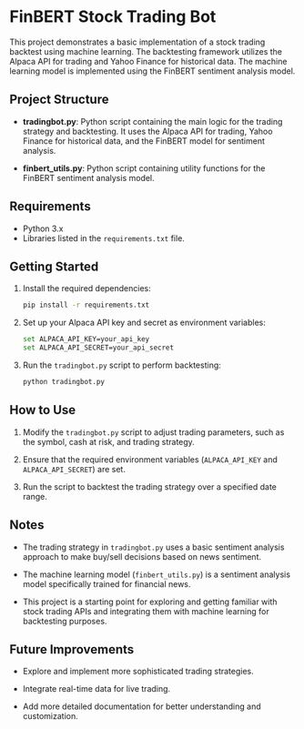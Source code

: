 # FinBERT Stock Trading Bot 

This project demonstrates a basic implementation of a stock trading backtest using machine learning. The backtesting framework utilizes the Alpaca API for trading and Yahoo Finance for historical data. The machine learning model is implemented using the FinBERT sentiment analysis model.

## Project Structure

- **tradingbot.py**: Python script containing the main logic for the trading strategy and backtesting. It uses the Alpaca API for trading, Yahoo Finance for historical data, and the FinBERT model for sentiment analysis.

- **finbert_utils.py**: Python script containing utility functions for the FinBERT sentiment analysis model.

## Requirements

- Python 3.x
- Libraries listed in the `requirements.txt` file.

## Getting Started

1. Install the required dependencies:

    ```bash
    pip install -r requirements.txt
    ```

2. Set up your Alpaca API key and secret as environment variables:

    ```bash
    set ALPACA_API_KEY=your_api_key
    set ALPACA_API_SECRET=your_api_secret
    ```

3. Run the `tradingbot.py` script to perform backtesting:

    ```bash
    python tradingbot.py
    ```

## How to Use

1. Modify the `tradingbot.py` script to adjust trading parameters, such as the symbol, cash at risk, and trading strategy.

2. Ensure that the required environment variables (`ALPACA_API_KEY` and `ALPACA_API_SECRET`) are set.

3. Run the script to backtest the trading strategy over a specified date range.

## Notes

- The trading strategy in `tradingbot.py` uses a basic sentiment analysis approach to make buy/sell decisions based on news sentiment.

- The machine learning model (`finbert_utils.py`) is a sentiment analysis model specifically trained for financial news.

- This project is a starting point for exploring and getting familiar with stock trading APIs and integrating them with machine learning for backtesting purposes.

## Future Improvements

- Explore and implement more sophisticated trading strategies.

- Integrate real-time data for live trading.

- Add more detailed documentation for better understanding and customization.